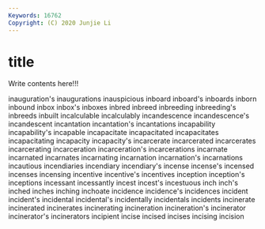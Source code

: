 ```yaml
---
Keywords: 16762
Copyright: (C) 2020 Junjie Li
---
```


# title

Write contents here!!!
 
inauguration's 
inaugurations 
inauspicious 
inboard 
inboard's
inboards 
inborn 
inbound 
inbox 
inbox's 
inboxes 
inbred 
inbreed 
inbreeding 
inbreeding's
inbreeds 
inbuilt 
incalculable 
incalculably 
incandescence 
incandescence's 
incandescent 
incantation 
incantation's 
incantations
incapability 
incapability's 
incapable 
incapacitate 
incapacitated 
incapacitates 
incapacitating 
incapacity 
incapacity's 
incarcerate
incarcerated 
incarcerates 
incarcerating 
incarceration 
incarceration's 
incarcerations 
incarnate 
incarnated 
incarnates 
incarnating
incarnation 
incarnation's 
incarnations 
incautious 
incendiaries 
incendiary 
incendiary's 
incense 
incense's 
incensed
incenses 
incensing 
incentive 
incentive's 
incentives 
inception 
inception's 
inceptions 
incessant 
incessantly
incest 
incest's 
incestuous 
inch 
inch's 
inched 
inches 
inching 
inchoate 
incidence
incidence's 
incidences 
incident 
incident's 
incidental 
incidental's 
incidentally 
incidentals 
incidents 
incinerate
incinerated 
incinerates 
incinerating 
incineration 
incineration's 
incinerator 
incinerator's 
incinerators 
incipient 
incise
incised 
incises 
incising 
incision 
